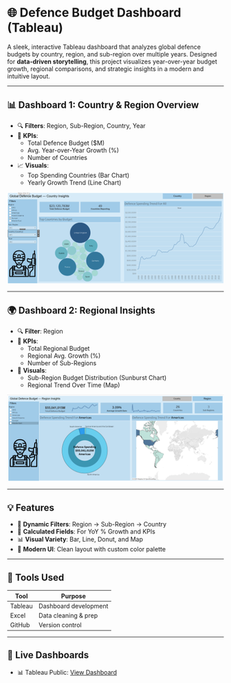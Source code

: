 # 🌐 Defence Budget Dashboard (Tableau)

A sleek, interactive Tableau dashboard that analyzes global defence budgets by country, region, and sub-region over multiple years. Designed for **data-driven storytelling**, this project visualizes year-over-year budget growth, regional comparisons, and strategic insights in a modern and intuitive layout.

---

## 📊 Dashboard 1: Country & Region Overview

- 🔍 **Filters**: Region, Sub-Region, Country, Year  
- 📌 **KPIs**:
  - Total Defence Budget ($M)
  - Avg. Year-over-Year Growth (%)
  - Number of Countries
- 📈 **Visuals**:
  - Top Spending Countries (Bar Chart)
  - Yearly Growth Trend (Line Chart)

![Dashboard 1: Country & Region Overview](DefenceBudgetCountryInsights.png)

---

## 🌍 Dashboard 2: Regional Insights

- 🔍 **Filter**: Region  
- 📌 **KPIs**:
  - Total Regional Budget
  - Regional Avg. Growth (%)
  - Number of Sub-Regions
- 🥧 **Visuals**:
  - Sub-Region Budget Distribution (Sunburst Chart)
  - Regional Trend Over Time (Map)

![Dashboard 2: Regional Insights](DefenceBudgetRegionInsights.png)

---

## 💡 Features

- 🎯 **Dynamic Filters**: Region → Sub-Region → Country
- 🧮 **Calculated Fields**: For YoY % Growth and KPIs
- 📊 **Visual Variety**: Bar, Line, Donut, and Map
- 🎨 **Modern UI**: Clean layout with custom color palette

---

## 🧰 Tools Used

| Tool     | Purpose                |
|----------|------------------------|
| Tableau  | Dashboard development  |
| Excel    | Data cleaning & prep   |
| GitHub   | Version control        |

---

## 🔗 Live Dashboards

- 📊 Tableau Public: [View Dashboard](https://public.tableau.com/views/DEFENCEBUDGET_17486941225720/RegionInsights_1?:language=en)


